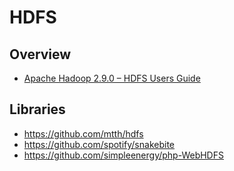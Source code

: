 # HDFS

## Overview

- [Apache Hadoop 2.9.0 – HDFS Users Guide](https://hadoop.apache.org/docs/stable/hadoop-project-dist/hadoop-hdfs/HdfsUserGuide.html)

## Libraries

- https://github.com/mtth/hdfs
- https://github.com/spotify/snakebite
- https://github.com/simpleenergy/php-WebHDFS
